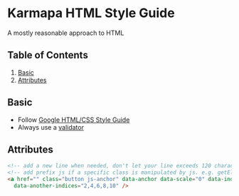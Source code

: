 # Karmapa HTML Style Guide
A mostly reasonable approach to HTML

## Table of Contents

  1. [Basic](#basic)
  2. [Attributes](#attributes)

## Basic
 - Follow [Google HTML/CSS Style Guide](https://google.github.io/styleguide/htmlcssguide.xml)
 - Always use a [validator](https://chrome.google.com/webstore/detail/web-developer/bfbameneiokkgbdmiekhjnmfkcnldhhm?hl=zh-TW)
 
## Attributes

```html
<!-- add a new line when needed, don't let your line exceeds 120 characters -->
<!-- add prefix js if a specific class is manipulated by js. e.g. getElementsByClass -->
<a href="" class="button js-anchor" data-anchor data-scale="0" data-indices="1,2,3,4,5,6,7,8"
  data-another-indices="2,4,6,8,10" />
```
